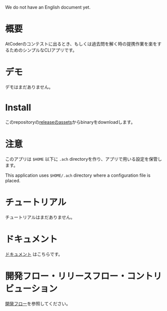 We do not have an English document yet.

# 概要

AtCoderのコンテストに出るとき、もしくは過去問を解く時の提携作業を楽をするためのシンプルなCLIアプリです。

# デモ

デモはまだありません。

# Install

このrepositoryの[releaseのassets](https://github.com/yuchiki/atcoderHelper/releases)からbinaryをdownloadします。

# 注意

このアプリは `$HOME` 以下に `.ach` directoryを作り、アプリで用いる設定を保管します。

This application uses `$HOME/.ach` directory where a configuration file is placed.

# チュートリアル

チュートリアルはまだありません。

# ドキュメント

[ドキュメント](docs/cmd/ach.md) はこちらです。


# 開発フロー・リリースフロー・コントリビューション

[開発フロー](docs/ja/development_flow.md)を参照してください。
